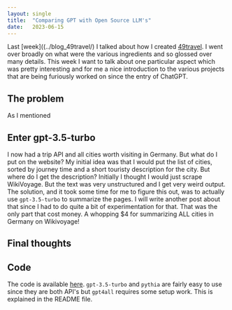 ```yaml
---
layout: single
title:  "Comparing GPT with Open Source LLM's"
date:   2023-06-15
---
```


Last [week]((../blog_49travel/) I talked about how I created [49travel](https://49travel.vercel.app/). 
I went over broadly on what were the various ingredients and so glossed over many details.
This week I want to talk about one particular aspect which was pretty interesting
and for me a nice introduction to the various projects that are being furiously worked on
since the entry of ChatGPT. 

## The problem

As I mentioned

## Enter gpt-3.5-turbo

I now had a trip API and all cities worth visiting in Germany. 
But what do I put on the website?
My initial idea was that I would put the list of cities,
sorted by journey time and a short touristy description for the city.
But where do I get the description?
Initially I thought I would just scrape WikiVoyage.
But the text was very unstructured and I get very weird output.
The solution, and it took some time for me to figure this out,
was to actually use `gpt-3.5-turbo` to summarize the pages. 
I will write another post about that since I had to do quite a bit of experimentation for that.
That was the only part that cost money. A whopping $4 for summarizing ALL cities
in Germany on Wikivoyage!

## Final thoughts

## Code

The code is available [here](https://github.com/vikramsg/blog_code/blob/main/langchain_summarizer/src/summarize.py). 
`gpt-3.5-turbo` and `pythia` are fairly easy to use since they are both API's but `gpt4all` requires some setup work. 
This is explained in the README file.



